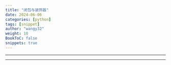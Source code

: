 ```yaml
---
title: "闭包与装饰器"
date: 2024-06-06
categories: [python]
tags: [snippet]
author: "wangy32"
weight: 10
BookToC: false
snippets: true
---
```



---
---
